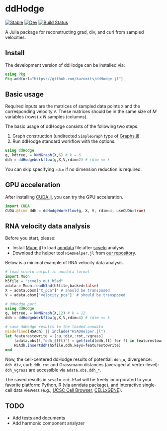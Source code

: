 # ddHodge

[![Stable](https://img.shields.io/badge/docs-stable-blue.svg)](https://kazumits.github.io/ddHodge.jl/stable/)
[![Dev](https://img.shields.io/badge/docs-dev-blue.svg)](https://kazumits.github.io/ddHodge.jl/dev/)
[![Build Status](https://github.com/kazumits/ddHodge.jl/actions/workflows/CI.yml/badge.svg?branch=main)](https://github.com/kazumits/ddHodge.jl/actions/workflows/CI.yml?query=branch%3Amain)

A Julia package for reconstructing grad, div, and curl from sampled velocities.

## Install

The development version of ddHodge can be installed via:

```julia
using Pkg 
Pkg.add(url="https://github.com/kazumits/ddHodge.jl")
```

## Basic usage

Required inputs are the matrices of sampled data points `X` and the corresponding velocity `V`.
These matrices should be in the same size of *M* variables (rows) x *N* samples (columns).

The basic usage of ddHodge consists of the following two steps.

1. Graph construction (undirected `SimpleGraph` type of [Graphs.jl](https://github.com/JuliaGraphs/Graphs.jl))
2. Run ddHodge standard workflow with the options.

```julia
using ddHodge
g, kdtree, = kNNGraph(X,6) # k = 6
ddh = ddHodgeWorkflow(g,X,V,rdim=2) # rdim <= k
```

You can skip specifying `rdim` if no dimension reduction is required.

## GPU acceleration

After installing [CUDA.jl](https://github.com/JuliaGPU/CUDA.jl), you can try the GPU acceleration.

```julia
import CUDA
CUDA.@time ddh = ddHodgeWorkflow(g, X, V, rdim=4, useCUDA=true)
```

## RNA velocity data analysis 

Before you start, please:

* Install [Muon.jl](https://github.com/scverse/Muon.jl) to load [anndata](https://github.com/scverse/anndata) file after [scvelo](https://github.com/theislab/scvelo) analysis.
* Download the helper tool `H5ADHelper.jl` from [our repository](https://github.com/kazumits/ddHodge_figures/blob/main/tools/H5ADHelper.jl).

Below is a minimal example of RNA velocity data analysis.

```julia
# load scvelo output in anndata format
import Muon
h5file = "scvelo_out.h5ad"
adata = Muon.readh5ad(h5file,backed=false)
X = adata.obsm["X_pca"]' # should be transposed
V = adata.obsm["velocity_pca"]' # should be transposed

# ddHodge part
using ddHodge
g, kdtree, = kNNGraph(X,12) # k = 12
ddh = ddHodgeWorkflow(g,X,V,rdim=4) # rdim <= k

# save ddHodge results to the loaded anndata
@isdefined(H5Adh) || include("H5ADHelper.jl")
let featurestowrite = [:u,:div,:rot,:vgrass]
    [adata.obs[!,"ddh_$(ft)"] = getfield(ddh,ft) for ft in featurestowrite]
    H5Adh.insertddh(h5file,ddh,keys=featurestowrite)
end
```

Now, the cell-centered ddHodge results of potential: `ddh_u`, divergence: `ddh_div`, curl: `ddh_rot` and Grassmann distances (averaged at vertex-level): `ddh_vgrass` are accessible via `adata.obs.ddh_*`.

The saved results in `scvelo_out.h5ad` will be freely incorporated to your favorite platform: Python, R (via [anndata package](https://cran.r-project.org/web/packages/anndata/index.html)), and interactive single-cell data viewers (e.g., [UCSC Cell Browser](http://cellbrowser.rtfd.org/), [CELLxGENE](https://github.com/chanzuckerberg/cellxgene)).

## TODO

* Add tests and documents
* Add harmonic component analyzer

